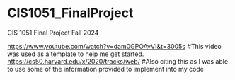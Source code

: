 # CIS1051_FinalProject
CIS 1051 Final Project Fall 2024

https://www.youtube.com/watch?v=dam0GPOAvVI&t=3005s #This video was used as a template to help me get started.
https://cs50.harvard.edu/x/2020/tracks/web/ #Also citing this as I was able to use some of the information provided to implement into my code
